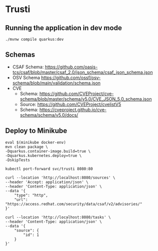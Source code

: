 # Trusti

## Running the application in dev mode

```shell script
./mvnw compile quarkus:dev
```

## Schemas

- CSAF Schema: https://github.com/oasis-tcs/csaf/blob/master/csaf_2.0/json_schema/csaf_json_schema.json
- OSV Schema https://github.com/ossf/osv-schema/blob/main/validation/schema.json
- CVE
    - Schema: https://github.com/CVEProject/cve-schema/blob/master/schema/v5.0/CVE_JSON_5.0_schema.json
    - Source: https://github.com/CVEProject/cvelistV5
    - Schema: https://cveproject.github.io/cve-schema/schema/v5.0/docs/

## Deploy to Minikube

```shell
eval $(minikube docker-env)
mvn clean package \
-Dquarkus.container-image.build=true \
-Dquarkus.kubernetes.deploy=true \
-DskipTests
```

```shell
kubectl port-forward svc/trusti 8080:80

curl --location 'http://localhost:8080/sources' \
--header 'Accept: application/json' \
--header 'Content-Type: application/json' \
--data '{
    "type": "http",
    "url": "https://access.redhat.com/security/data/csaf/v2/advisories/"
}'

curl --location 'http://localhost:8080/tasks' \
--header 'Content-Type: application/json' \
--data '{
    "source": {
        "id": 1
    }
}'
```
